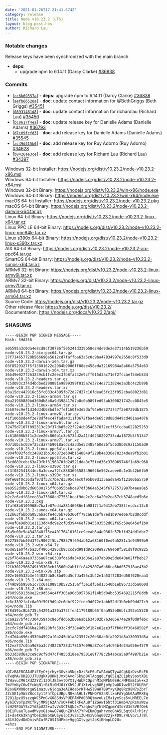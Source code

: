 ```yaml
---
date: '2021-01-26T17:21:41.674Z'
category: release
title: Node v10.23.2 (LTS)
layout: blog-post.hbs
author: Richard Lau
---
```


### Notable changes

Release keys have been synchronized with the main branch.

- **deps**:
  - upgrade npm to 6.14.11 (Darcy Clarke) [#36838](https://github.com/nodejs/node/pull/36838)

### Commits

- [[`cc6b69557a`](https://github.com/nodejs/node/commit/cc6b69557a)] - **deps**: upgrade npm to 6.14.11 (Darcy Clarke) [#36838](https://github.com/nodejs/node/pull/36838)
- [[`aefb66528a`](https://github.com/nodejs/node/commit/aefb66528a)] - **doc**: update contact information for @BethGriggs (Beth Griggs) [#35451](https://github.com/nodejs/node/pull/35451)
- [[`08931481d8`](https://github.com/nodejs/node/commit/08931481d8)] - **doc**: update contact information for richardlau (Richard Lau) [#35450](https://github.com/nodejs/node/pull/35450)
- [[`bc0617f4ea`](https://github.com/nodejs/node/commit/bc0617f4ea)] - **doc**: update release key for Danielle Adams (Danielle Adams) [#36793](https://github.com/nodejs/node/pull/36793)
- [[`d7c09fcfd3`](https://github.com/nodejs/node/commit/d7c09fcfd3)] - **doc**: add release key for Danielle Adams (Danielle Adams) [#35545](https://github.com/nodejs/node/pull/35545)
- [[`ac49d415b0`](https://github.com/nodejs/node/commit/ac49d415b0)] - **doc**: add release key for Ruy Adorno (Ruy Adorno) [#34628](https://github.com/nodejs/node/pull/34628)
- [[`b8426ae3ce`](https://github.com/nodejs/node/commit/b8426ae3ce)] - **doc**: add release key for Richard Lau (Richard Lau) [#34397](https://github.com/nodejs/node/pull/34397)

Windows 32-bit Installer: https://nodejs.org/dist/v10.23.2/node-v10.23.2-x86.msi \
Windows 64-bit Installer: https://nodejs.org/dist/v10.23.2/node-v10.23.2-x64.msi \
Windows 32-bit Binary: https://nodejs.org/dist/v10.23.2/win-x86/node.exe \
Windows 64-bit Binary: https://nodejs.org/dist/v10.23.2/win-x64/node.exe \
macOS 64-bit Installer: https://nodejs.org/dist/v10.23.2/node-v10.23.2.pkg \
macOS 64-bit Binary: https://nodejs.org/dist/v10.23.2/node-v10.23.2-darwin-x64.tar.gz \
Linux 64-bit Binary: https://nodejs.org/dist/v10.23.2/node-v10.23.2-linux-x64.tar.xz \
Linux PPC LE 64-bit Binary: https://nodejs.org/dist/v10.23.2/node-v10.23.2-linux-ppc64le.tar.xz \
Linux s390x 64-bit Binary: https://nodejs.org/dist/v10.23.2/node-v10.23.2-linux-s390x.tar.xz \
AIX 64-bit Binary: https://nodejs.org/dist/v10.23.2/node-v10.23.2-aix-ppc64.tar.gz \
SmartOS 64-bit Binary: https://nodejs.org/dist/v10.23.2/node-v10.23.2-sunos-x64.tar.xz \
ARMv6 32-bit Binary: https://nodejs.org/dist/v10.23.2/node-v10.23.2-linux-armv6l.tar.xz \
ARMv7 32-bit Binary: https://nodejs.org/dist/v10.23.2/node-v10.23.2-linux-armv7l.tar.xz \
ARMv8 64-bit Binary: https://nodejs.org/dist/v10.23.2/node-v10.23.2-linux-arm64.tar.xz \
Source Code: https://nodejs.org/dist/v10.23.2/node-v10.23.2.tar.gz \
Other release files: https://nodejs.org/dist/v10.23.2/ \
Documentation: https://nodejs.org/docs/v10.23.2/api/

### SHASUMS

```
-----BEGIN PGP SIGNED MESSAGE-----
Hash: SHA256

a0b595a3c0da4e8cd8cf30786f505241d339b58e24de9de2e37114b519236b59  node-v10.23.2-aix-ppc64.tar.gz
27f714657720b566690e5612cd7faffba63a5c0c9ba47834997e2658c8f533d9  node-v10.23.2-darwin-x64.tar.gz
03f8529327f5f13801622c2984b9006ff88ee458eda32169984a8a66a5754e63  node-v10.23.2-darwin-x64.tar.xz
36b49e027f263239cb1fc2eec3fb8fa242e9cff015d3ac71ef2fccaef54eb834  node-v10.23.2-headers.tar.gz
7c5d093c3f4d4bdbed290881e9899399f015a7e37c4e2713824e3a3bc4c2b89b  node-v10.23.2-headers.tar.xz
83a15dc442916c55fc033c4395fb72d27d27c16fdea05fc23f952cba88023d81  node-v10.23.2-linux-arm64.tar.gz
0ba21980889bd360db8b8a9d398417d7a8c0a989fed93ab300021742cc0845e5  node-v10.23.2-linux-arm64.tar.xz
35607ec9ef1d34d34b08bdfe7fef160fe3e5daf94e9e7273747f2e8729db1875  node-v10.23.2-linux-armv6l.tar.gz
41f106b8de4f2e78df4ec47fada4311f0672fba4de65c9d88d449cd401aa4076  node-v10.23.2-linux-armv6l.tar.xz
72475d7107f092313c20f37db05e22f224cb9548378f2ecff5fccba622825253  node-v10.23.2-linux-armv7l.tar.gz
4c618608b5f1c2dee20c860b1c3e6734d2a41f46230292733cda1872b5f51347  node-v10.23.2-linux-armv7l.tar.xz
4d710bc6c03ef25cda74b9018acdc4a3d5e534854b0e2bf5c638b0c9a1150ad9  node-v10.23.2-linux-ppc64le.tar.gz
c904f092fcdc248921bb10c872e604b1648849f229b4e336e78234dea9fb2b01  node-v10.23.2-linux-ppc64le.tar.xz
13ed689cebc63a79fbf3196870fd24521dda8c75fed36c376969746f1a69c968  node-v10.23.2-linux-s390x.tar.gz
cf3f032541844ec8a3ecea72fc8883695583496026e562caeee0c1e3b42b6fb9  node-v10.23.2-linux-s390x.tar.xz
d9fe68f0c36daf97df53c7be7d3395caec0f95b09d135aad8a45f12106ba5759  node-v10.23.2-linux-x64.tar.gz
9a0552d8b62d60500175ff06055bebce97df3b64a5245f6727572987b4aea8e5  node-v10.23.2-linux-x64.tar.xz
b2c2c6edf88eec83a73868cd77531bcaf9de2c2ec6a20e2ea57cb3748aed5b6e  node-v10.23.2.pkg
17af68b8109968e7ba1e87ed4a88146986e1a9817f1a9412eb738ffecdcc13c8  node-v10.23.2-sunos-x64.tar.gz
c12b63fabbda053abacfe4d36b70b360ff79ca61def97ed1b97ee667b2d0cddf  node-v10.23.2-sunos-x64.tar.xz
b94af8e98b01e1113dd4dc9e2cf8d39446ef7045503552d02f65c58e645ef1b0  node-v10.23.2.tar.gz
05a5e00e5e4342840f73ea40176416161ce9eeab6a4e936fc57bffd24dd1dbc7  node-v10.23.2.tar.xz
8427557bb40d374c9062f5bc798579f694ab62a68160f0ed9a5281c1e94999b9  node-v10.23.2-win-x64.7z
95de51e0f47ba35f49654295cb95ccd9d991d8c208e92769eb8f581d9f0c9825  node-v10.23.2-win-x64.zip
e26f7646aae07336a87ca6388fda6da3491d86e2a87ab99e5de840a02ffbeb17  node-v10.23.2-win-x86.7z
f2fb3012566749f95308ebf8560b2abfffc8429807a6b66ca6bd0579f8ae43b2  node-v10.23.2-win-x86.zip
202e160532b3ef44822db8c8bd9bd5c7da455c3b42e1a53f7283ed50f620eaa3  node-v10.23.2-x64.msi
cf49b9bb95061c7cc6a1088c0b522515aff3e1df56d13540b1eb95733d5a060d  node-v10.23.2-x86.msi
2f80595913b8e22c9d564c4ff305a90d3957361f14b5d04bc5354692215f8ddb  win-x64/node.exe
fe8c3392fafc6a09f59f9d9a2c6dbf922fcde9d072e1abb52df3b0eb09dd27c9  win-x64/node.lib
8f8d59bc8b5735c54291a320a373ffea1179180b65f0aa953e06bfc392e15520  win-x64/node_pdb.7z
5ca9227bf4c7304359abc8e5fdd662b0e6ab1b34502b763e05e74e29f0d8febc  win-x64/node_pdb.zip
2ccfc7ddf406ba28d920bfc503c7df38a46b8f1b7e82ee3f7fb0dff30468502f  win-x86/node.exe
2cd7d4a696cd539b4592af0a245db1a8235f2c20e30ae0fa2921d8a130933d8a  win-x86/node.lib
712ea737c0aa9d8ba3c748226728d178157e096a87ce4a4c94b4e24a656e4579  win-x86/node_pdb.7z
bb33d38d6a3ce9c9cf9d47cf4855d18ee79501e8f778c2b4abca5a0f4987b21e  win-x86/node_pdb.zip
-----BEGIN PGP SIGNATURE-----

iQIzBAEBCAAdFiEEyC+jrhy+3Gvka5NgxDzsRcF6uTwFAmAQTywACgkQxDzsRcF6
uTwqMA/8D2DJJTUUgkX9UHNjJmx6AvoFSkypBXTAogg8Lfg85IqZC1pby5ostXBi
tIWavuCM6tXdZ2YZi13OlJE3evtQYX1yHWbPCQpshMIqMPbU0SHc/MFOmSIak+x3
7mVYmbyC6wIfcWgN1rBiRi0MJ0iYXh9JUF1XtvLvg88RjoVp2w0D1wzD52fOURhf
R2osBXW08otgWS1mazuv6jdqa3eAIHde6rKTHw5lBWHTB9Y+yKDq8Rz98N7sZbrT
JZcGE1p9WzZBcc3y1tFhfCpiUBpLN8+aAHL1/PNHQYG2aRllxaFAYgGk6AuMRXEq
I291JpzU5szzgWC5PnGvGO8SHsVPUEPAWPd08RQtmvuUzIMa1ymScs5vLMREEL7e
Ay6ICVoTpzWCfkyjMR9j62Ah7sO+FAblRFeAu8f1ZGAwIbhtf31Wm54/pRsmaWzw
lzH29FQAY5x2Yd8pUZ2+wIvVxSCTkQNJx7YaqbsFqYhtMZgpmY4IdrU3dSVRfOek
j0IiFuaeTLawdMvyxGioAwO7WQUnZ8YAK7YFwEUm0gahrvxoGhA5L5qt6kl+hSr/
zI+ds4KA3khgYbeEzEBbXWUSyulpCJvEs1ZUHmxVGnqG022jkFD9Lr4LVo/iJr8l
z81VJQvdDdDnivRIufR70SIBdPko+9ggGXtvgztJoKiBHopLD2U=
=ehzs
-----END PGP SIGNATURE-----

```
